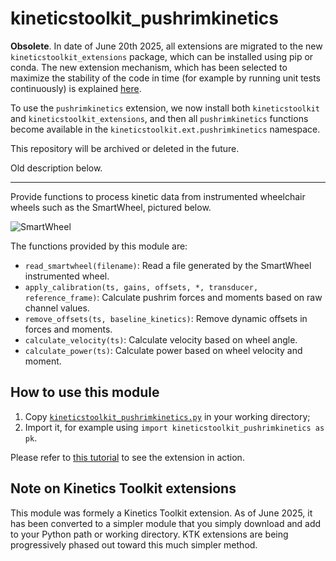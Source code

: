 # kineticstoolkit_pushrimkinetics

**Obsolete**. In date of June 20th 2025, all extensions are migrated to the new `kineticstoolkit_extensions` package, which can be installed using pip or conda. The new extension mechanism, which has been selected to maximize the stability of the code in time (for example by running unit tests continuously) is explained [here](https://kineticstoolkit.uqam.ca/doc/extensions.html).

To use the `pushrimkinetics` extension, we now install both `kineticstoolkit` and `kineticstoolkit_extensions`, and then all `pushrimkinetics` functions become available in the `kineticstoolkit.ext.pushrimkinetics` namespace.

This repository will be archived or deleted in the future.

Old description below.

---


Provide functions to process kinetic data from instrumented wheelchair wheels
such as the SmartWheel, pictured below.

![SmartWheel](SmartWheel.jpg)

The functions provided by this module are:

- `read_smartwheel(filename)`: Read a file generated by the SmartWheel instrumented wheel.
- `apply_calibration(ts, gains, offsets, *, transducer, reference_frame)`: Calculate pushrim forces and moments based on raw channel values.
- `remove_offsets(ts, baseline_kinetics)`: Remove dynamic offsets in forces and moments.
- `calculate_velocity(ts)`: Calculate velocity based on wheel angle.
- `calculate_power(ts)`: Calculate power based on wheel velocity and moment.


## How to use this module

1. Copy [`kineticstoolkit_pushrimkinetics.py`](kineticstoolkit_pushrimkinetics.py) in your working directory;
2. Import it, for example using `import kineticstoolkit_pushrimkinetics as pk`.

Please refer to [this tutorial](tutorial.ipynb) to see the extension in action.


## Note on Kinetics Toolkit extensions

This module was formely a Kinetics Toolkit extension. As of June 2025, it has
been converted to a simpler module that you simply download and add to your
Python path or working directory. KTK extensions are being progressively phased
out toward this much simpler method.
